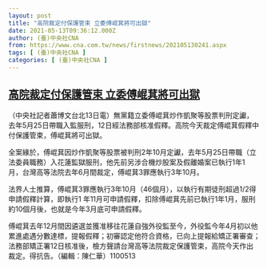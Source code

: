 ```yaml
---
layout: post
title: "高院裁定付保護管束 立委傅崐萁將可出獄"
date: 2021-05-13T09:36:12.000Z
author: (臺)中央社CNA
from: https://www.cna.com.tw/news/firstnews/202105130241.aspx
tags: [ (臺)中央社CNA ]
categories: [ (臺)中央社CNA ]
---
```

<!--1620898572000-->
[高院裁定付保護管束 立委傅崐萁將可出獄](https://www.cna.com.tw/news/firstnews/202105130241.aspx)
------

<div>
<div></div><div class="paragraph"><p>（中央社記者蕭博文台北13日電）無黨籍立委傅崐萁炒作凱聚等股票判刑定讞，去年5月25日帶職入監服刑，12日經法務部核准假釋。高院今天裁定傅崐萁假釋中付保護管束，傅崐萁將可出獄。</p><p>全案緣於，傅崐萁因炒作凱聚等股票被判刑2年10月定讞，去年5月25日帶職（立法委員職務）入花蓮監獄服刑，他先前另涉合機炒股案及假離婚案已執行1年1 月，台灣高等法院去年6月間裁定，傅崐萁3罪應執行3年10月。</p><p>法界人士推算，傅崐萁3罪應執行3年10月（46個月），以執行有期徒刑超過1/2得申請假釋計算，即執行1 年11月可申請假釋，扣除傅崐萁先前已執行1年1月，服刑約10個月後，也就是今年3月底可申請假釋。</p><p>傅崐萁去年12月間因遴選並獲准移往花蓮自強外役監至今，外役監今年4月初以他累進處遇分數達標，提報假釋；初審認定他符合資格，已向上提報給矯正署審查；法務部矯正署12日核准後，檢方聲請台灣高等法院裁定保護管束，高院今天作出裁定。得抗告。（編輯：陳仁華）1100513</p></div>
</div>
